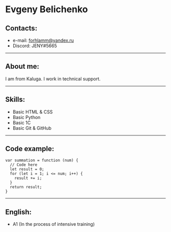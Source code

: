 # Evgeny Belichenko
## Contacts:
* e-mail: <forhlamm@yandex.ru>  
* Discord: JENY#5665
***

## About me:
I am from Kaluga. I work in technical support.
***

## Skills:
* Basic HTML & CSS
* Basic Python
* Basic 1C
* Basic Git & GitHub
***

## Code example:
```
var summation = function (num) {
  // Code here
  let result = 0;
  for (let i = 1; i <= num; i++) {
    result += i;
  }
  return result;
}
```
***

## English:
* A1 (In the process of intensive training)